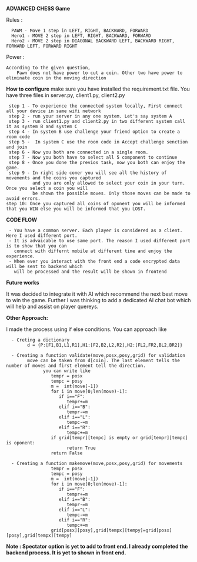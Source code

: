 **ADVANCED CHESS Game**

   Rules : 
   
      PAWM - Move 1 step in LEFT, RIGHT, BACKWARD, FORWARD
      Hero1 - MOVE 2 step in LEFT, RIGHT, BACKWARD, FORWARD
      Hero2 - MOVE 2 step in DIAGONAL BACKWARD LEFT, BACKWARD RIGHT, FORWARD LEFT, FORWARD RIGHT
  Power : 
  
    According to the given question,
        Pawn does not have power to cut a coin. Other two have power to eliminate coin in the moving direction

**How to configure**
     make sure you have installed the requirement.txt file.
     You have three files in server.py, client1.py, client2.py

     step 1 - To experience the connected system locally, First connect all your device in same wifi network
     step 2 - run your server in any one system. Let's say system A
     step 3 - run client1.py and client2.py in two different system call it as system B and system C
     step 4 - In system B use challenge your friend option to create a room code
     step 5 -  In system C use the room code in Accept challenge senction and join
     step 6 - Now you both are connected in a single room.
     step 7 - Now you both have to select all 5 component to continue
     step 8 - Once you done the previos task, now you both can enjoy the game.
     step 9 - In right side coner you will see all the history of movements and the coins you captured
              and you are only allowed to select your coin in your turn. Once you select a coin you will 
              be shown the possible moves. Only those moves can be made to avoid errors.
    step 10: Once you captured all coins of oponent you will be informed that you WIN else you will be informed that you LOST.


 **CODE FLOW**
 
     - You have a common server. Each player is considered as a client. Here I used different port.
     - It is advaicable to use same port. The reason I used different port is to show that you can 
       connect with differnt mobile at different time and enjoy the experience. 
     - When ever you interact with the front end a code encrypted data will be sent to backend which 
       will be processed and the result will be shown in frontend

**Future works**

   It was decided to integrate it with AI which recommend the next best move to win the game.
   Further I was thinking to add a dedicated AI chat bot which will help and assist on player quereys.


**Other Approach:**

   I made the process using if else conditions. You can approach like 
   
      - Creting a dictionary 
            d = {P:[F1,B1,L1,R1],H1:[F2,B2,L2,R2],H2:[FL2,FR2,BL2,BR2]}
            
      - Creating a function validate(move,posx,posy,grid) for validation
            move can be taken from d[coin]. The last element tells the number of moves and first element tell the direction.
                  you can write like
                     tempr = posx
                     tempc = posy
                     m =  int(move[-1])
                     for i in move[0;len(move)-1]:
                        if i=="F":
                           tempr+=m
                        elif i=="B":
                           tempr-=m
                        elif i=="L":
                           tempc-=m
                        elif i=="R":
                           tempc+=m
                     if grid[tempr][tempc] is empty or grid[tempr][tempc] is oponent:
                           return True
                     return False
                     
      - Creating a function makemove(move,posx,posy,grid) for movements
                     tempr = posx
                     tempc = posy
                     m =  int(move[-1])
                     for i in move[0;len(move)-1]:
                        if i=="F":
                           tempr+=m
                        elif i=="B":
                           tempr-=m
                        elif i=="L":
                           tempc-=m
                        elif i=="R":
                           tempc+=m
                     grid[posx][posy],grid[tempx][tempy]=grid[posx][posy],grid[tempx][tempy]
               
**Note :  Spectator option is yet to add to front end. I already completed the backend process. It is yet to shown in front end.**
